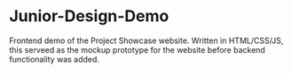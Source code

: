 # Junior-Design-Demo

Frontend demo of the Project Showcase website. Written in HTML/CSS/JS, this serveed as the mockup prototype for the website before backend functionality was added.
